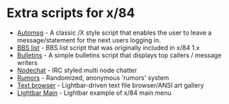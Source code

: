 # Extra scripts for x/84

- [Automsg](https://github.com/x84-extras/automsg) - A classic /X style script that enables the user to leave a message/statement for the next users logging in.
- [BBS list](https://github.com/x84-extras/bbslist) - BBS list script that was originally included in x/84 1.x
- [Bulletins](https://github.com/x84-extras/bulletins) - A simple bulletins script that displays top callers / message writers
- [Nodechat](https://github.com/x84-extras/nodechat) - IRC styled multi node chatter
- [Rumors](https://github.com/x84-extras/rumors) - Randomized, anonymous 'rumors' system
- [Text browser](https://github.com/x84-extras/textbrowse) - Lightbar-driven text file browser/ANSI art gallery
- [Lightbar Main](https://github.com/unfug-deluxe/lightbarmain-x84) - Lightbar example of x/84 main menu
